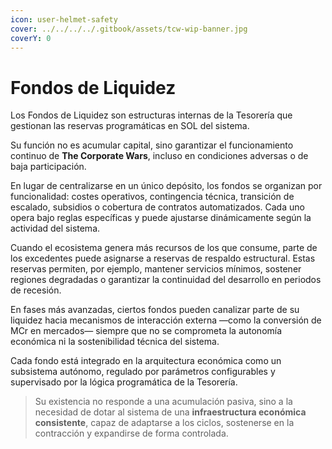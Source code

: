 ```yaml
---
icon: user-helmet-safety
cover: ../../../../.gitbook/assets/tcw-wip-banner.jpg
coverY: 0
---
```


# Fondos de Liquidez

Los Fondos de Liquidez son estructuras internas de la Tesorería que gestionan las reservas programáticas en SOL del sistema.

Su función no es acumular capital, sino garantizar el funcionamiento continuo de **The Corporate Wars**, incluso en condiciones adversas o de baja participación.

En lugar de centralizarse en un único depósito, los fondos se organizan por funcionalidad: costes operativos, contingencia técnica, transición de escalado, subsidios o cobertura de contratos automatizados. Cada uno opera bajo reglas específicas y puede ajustarse dinámicamente según la actividad del sistema.

Cuando el ecosistema genera más recursos de los que consume, parte de los excedentes puede asignarse a reservas de respaldo estructural. Estas reservas permiten, por ejemplo, mantener servicios mínimos, sostener regiones degradadas o garantizar la continuidad del desarrollo en periodos de recesión.

En fases más avanzadas, ciertos fondos pueden canalizar parte de su liquidez hacia mecanismos de interacción externa —como la conversión de MCr en mercados— siempre que no se comprometa la autonomía económica ni la sostenibilidad técnica del sistema.

Cada fondo está integrado en la arquitectura económica como un subsistema autónomo, regulado por parámetros configurables y supervisado por la lógica programática de la Tesorería.

> Su existencia no responde a una acumulación pasiva, sino a la necesidad de dotar al sistema de una **infraestructura económica consistente**, capaz de adaptarse a los ciclos, sostenerse en la contracción y expandirse de forma controlada.

